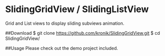 SlidingGridView / SlidingListView
==================

Grid and List views to display sliding subviews animation.

##Download
    $ git clone https://github.com/kronik/SlidingGridView.git
    $ cd SlidingGridView/

##Usage
Please check out the demo project included.